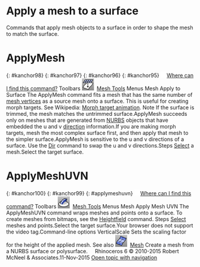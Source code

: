 ---
---


# Apply a mesh to a surface
Commands that apply mesh objects to a surface in order to shape the mesh to match the surface.

# ApplyMesh
{: #kanchor98}
{: #kanchor97}
{: #kanchor96}
{: #kanchor95}
 [![images/transparent.gif](images/transparent.gif)Where can I find this command?](javascript:void(0);) Toolbars
![images/applymesh.png](images/applymesh.png) [Mesh Tools](mesh-tools-toolbar.html) 
Menus
Mesh
Apply to Surface
The ApplyMesh command fits a mesh that has the same number of [mesh vertices](meshvertex.html) as a source mesh onto a surface.
This is useful for creating morph targets.
See Wikipedia: [Morph target animation](https://en.wikipedia.org/wiki/Morph_target_animation).
Note
If the surface is trimmed, the mesh matches the untrimmed surface.ApplyMesh succeeds only on meshes that are generated from [NURBS](http://www.rhino3d.com/nurbs) objects that have embedded the u and v [direction](curvesurfacedirection.html) information.If you are making morph targets, mesh the most complex surface first, and then apply that mesh to the simpler surface.ApplyMesh is sensitive to the u and v&#160;directions of a surface. Use the [Dir](dir.html) command to swap the u and v&#160;directions.Steps
 [Select](select-objects.html) a mesh.Select the target surface.
# ApplyMeshUVN
{: #kanchor100}
{: #kanchor99}
{: #applymeshuvn}
 [![images/transparent.gif](images/transparent.gif)Where can I find this command?](javascript:void(0);) Toolbars
![images/applymeshuvn.png](images/applymeshuvn.png) [Mesh Tools](mesh-tools-toolbar.html) 
Menus
Mesh
Apply Mesh UVN
The ApplyMeshUVN command wraps meshes and points onto a surface.
To create meshes from bitmaps, see the [Heightfield](heightfield.html) command.
Steps
 [Select](select-objects.html) meshes and points.Select the target surface.Your browser does not support the video tag.Command-line options
VerticalScale
Sets the scaling factor for the height of the applied mesh.
See also
![images/mesh.png](images/mesh.png) [Mesh](mesh.html) 
Create a mesh from a NURBS surface or polysurface.
&#160;
&#160;
Rhinoceros 6 © 2010-2015 Robert McNeel &amp; Associates.11-Nov-2015
 [Open topic with navigation](applymesh.html) 

